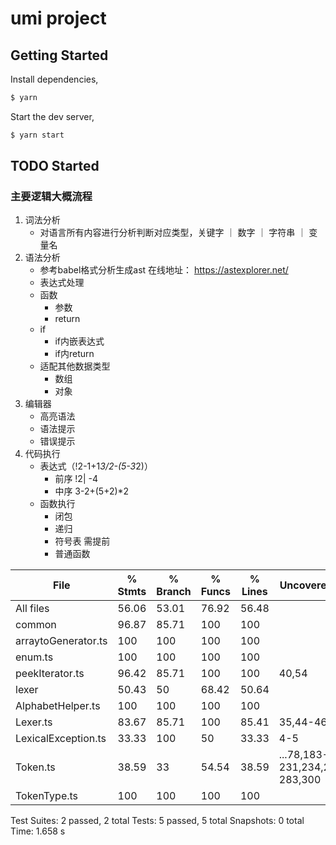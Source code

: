 # umi project

## Getting Started

Install dependencies,

```bash
$ yarn
```

Start the dev server,

```bash
$ yarn start
```
## TODO Started
### 主要逻辑大概流程
1. 词法分析
   * 对语言所有内容进行分析判断对应类型，关键字 ｜ 数字 ｜ 字符串 ｜ 变量名
2. 语法分析
    * 参考babel格式分析生成ast 在线地址： https://astexplorer.net/
    * 表达式处理
    * 函数
      * 参数
      * return
    * if
      * if内嵌表达式
      * if内return
    * 适配其他数据类型
      * 数组
      * 对象
3. 编辑器
    * 高亮语法
    * 语法提示
    * 错误提示
4. 代码执行
    * 表达式（!2-1+1*3/2-(5-3*2)）
      * 前序 !2| -4  
      * 中序 3-2+(5+2)*2
    * 函数执行
      * 闭包
      * 递归
      * 符号表 需提前
      * 普通函数
   
File                  | % Stmts | % Branch | % Funcs | % Lines | Uncovered Line #s                 
----------------------|---------|----------|---------|---------|-----------------------------------
All files             |   56.06 |    53.01 |   76.92 |   56.48 |                                   
 common               |   96.87 |    85.71 |     100 |     100 |                                   
  arraytoGenerator.ts |     100 |      100 |     100 |     100 |                                   
  enum.ts             |     100 |      100 |     100 |     100 |                                   
  peekIterator.ts     |   96.42 |    85.71 |     100 |     100 | 40,54                             
 lexer                |   50.43 |       50 |   68.42 |   50.64 |                                   
  AlphabetHelper.ts   |     100 |      100 |     100 |     100 |                                   
  Lexer.ts            |   83.67 |    85.71 |     100 |   85.41 | 35,44-46,64-66                    
  LexicalException.ts |   33.33 |      100 |      50 |   33.33 | 4-5                               
  Token.ts            |   38.59 |       33 |   54.54 |   38.59 | ...78,183-231,234,239,244-283,300 
  TokenType.ts        |     100 |      100 |     100 |     100 |                                   
Test Suites: 2 passed, 2 total
Tests:       5 passed, 5 total
Snapshots:   0 total
Time:        1.658 s

